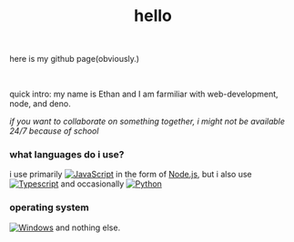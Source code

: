 <h1 align="center">hello</h1>
<p align="center">
  <br><p>here is my github page(obviously.)</p><br>
  <p>quick intro: my name is Ethan and I am farmiliar with web-development, node, and deno.</p>
  <i>if you want to collaborate on something together, i might not be available 24/7 because of school</i> 
</p>

### what languages do i use?
i use primarily [![JavaScript](https://img.shields.io/badge/javascript-white?style=for-the-badge&logo=javascript)](https://github.com/mrevandg) in the form of [Node.js](https://img.shields.io/badge/node.js-white?logoColor=green&style=for-the-badge&logo=nodedotjs),
but i also use [![Typescript](https://img.shields.io/badge/typescript-white?style=for-the-badge&logo=typescript)](https://github.com/mrevandg) and occasionally
[![Python](https://img.shields.io/badge/python-white?style=for-the-badge&logo=python)](https://github.com/mrevandg) 
### operating system
[![Windows](https://img.shields.io/badge/windows-blue?style=for-the-badge&logo=windows)](https://github.com/mrevandg) and nothing else.

